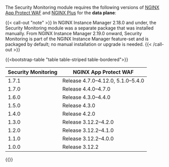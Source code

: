 The Security Monitoring module requires the following versions of [NGINX App Protect WAF](https://docs.nginx.com/nginx-app-protect/) and [NGINX Plus](https://www.f5.com/products/nginx/nginx-plus) for the **data plane**:

{{< call-out "note" >}}
In NGINX Instance Manager 2.18.0 and under, the Security Monitoring module was a separate package that was installed manually.
From NGINX Instance Manager 2.19.0 onward, Security Monitoring is part of the NGINX Instance Manager feature-set and is packaged by default; no manual installation or upgrade is needed.
{{< /call-out >}}

{{<bootstrap-table "table table-striped table-bordered">}}

| Security Monitoring | NGINX App Protect WAF                  |
|---------------------|----------------------------------------|
| 1.7.1               | Release 4.7.0–4.12.0, 5.1.0–5.4.0      |
| 1.7.0               | Release 4.4.0–4.7.0                    |
| 1.6.0               | Release 4.3.0–4.4.0                    |
| 1.5.0               | Release 4.3.0                          |
| 1.4.0               | Release 4.2.0                          |
| 1.3.0               | Release 3.12.2–4.2.0                   |
| 1.2.0               | Release 3.12.2–4.1.0                   |
| 1.1.0               | Release 3.12.2–4.0.0                   |
| 1.0.0               | Release 3.12.2                         |

{{</bootstrap-table>}}

<!-- Do not remove. Keep this code at the bottom of the include -->
<!-- DOCS-1073 -->
